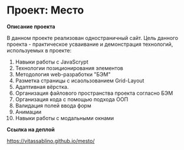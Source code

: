 # Проект: Место

**Описание проекта**

В данном проекте реализован одностраничный сайт. Цель данного проекта - практическое усваивание и демонстрация технологий, используемых в проекте:

1. Навыки работы с JavaScrypt
2. Технологии позиционирования элементов
3. Методология web-разработки "БЭМ"
4. Разметка страницы с исаользованием Grid-Layout
5. Адаптивная вёрстка.
6. Организация файлового пространства проекта согласно БЭМ
7. Организация кода с помощью подхода ООП
8. Валидация полей ввода форм
9. Анимации
10. Навыки работы с модальными окнами

**Ссылка на деплой**

https://vitassablino.github.io/mesto/
